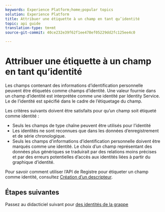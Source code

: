 ```yaml
---
keywords: Experience Platform;home;popular topics
solution: Experience Platform
title: Attribuer une étiquette à un champ en tant qu’identité
topic: api guide
translation-type: tm+mt
source-git-commit: 40ce232e39f62f1ee478ef05229dd2fc125ee4c0

---
```



# Attribuer une étiquette à un champ en tant qu’identité

Les champs contenant des informations d’identification personnelle peuvent être étiquetés comme champs d’identité. Une valeur fournie dans un champ d’identité est interprétée comme une identité par Identity Service. Le  de l’identité est spécifié dans le cadre de l’étiquetage du champ.

Les critères suivants doivent être satisfaits pour qu’un champ soit étiqueté comme identité :

- Seuls les champs de type chaîne peuvent être utilisés pour l’identité
- Les identités ne sont reconnues que dans les données d’enregistrement et de série chronologique.
- Seuls les champs d’informations d’identification personnelle doivent être marqués comme une identité. Le choix d’un champ représentant des données plus génériques se traduirait par des relations moins précises et par des erreurs potentielles d’accès aux identités liées à partir du graphique d’identité.

Pour savoir comment utiliser l’API de Registre  pour étiqueter un champ comme identité, consultez [Création d’un descripteur](../../xdm/api/descriptors.md).

## Étapes suivantes

Passez au didacticiel suivant pour [des identités de la grappe](./list-cluster-identites.md)